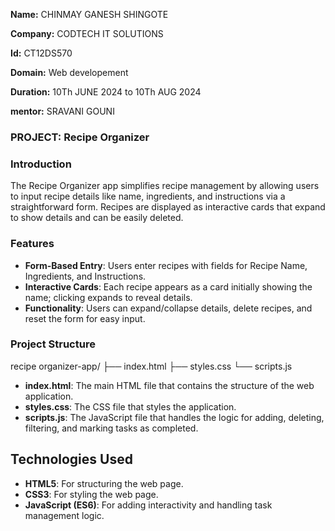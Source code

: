 **Name:** CHINMAY GANESH SHINGOTE

**Company:** CODTECH IT SOLUTIONS

**Id:** CT12DS570

**Domain:** Web developement

**Duration:** 10Th JUNE 2024 to 10Th AUG 2024

**mentor:** SRAVANI GOUNI


### PROJECT: Recipe Organizer
### Introduction
The Recipe Organizer app simplifies recipe management by allowing users to input recipe details like name, ingredients, and instructions via a straightforward form. Recipes are displayed as interactive cards that expand to show details and can be easily deleted.
### Features
- **Form-Based Entry**: Users enter recipes with fields for Recipe Name, Ingredients, and Instructions.
- **Interactive Cards**: Each recipe appears as a card initially showing the name; clicking expands to reveal details.
- **Functionality**: Users can expand/collapse details, delete recipes, and reset the form for easy input.


### Project Structure
recipe organizer-app/
├── index.html
├── styles.css
└── scripts.js
- **index.html**: The main HTML file that contains the structure of the web application.
- **styles.css**: The CSS file that styles the application.
- **scripts.js**: The JavaScript file that handles the logic for adding, deleting, filtering, and marking tasks as completed.

## Technologies Used
- **HTML5**: For structuring the web page.
- **CSS3**: For styling the web page.
- **JavaScript (ES6)**: For adding interactivity and handling task management logic.

